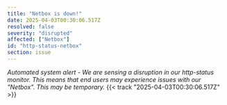 ```yaml
---
title: "Netbox is down!"
date: 2025-04-03T00:30:06.517Z
resolved: false
severity: "disrupted"
affected: ["Netbox"]
id: "http-status-netbox"
section: issue
---
```


**Automated system alert* - We are sensing a disruption in our http-status monitor. This means that end users may experience issues with our "Netbox". This may be temporary.* {{< track "2025-04-03T00:30:06.517Z" >}}
